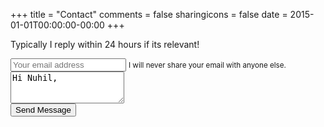 +++
title = "Contact"
comments = false
sharingicons = false
date = 2015-01-01T00:00:00-00:00
+++

Typically I reply within 24 hours if its relevant!

<form action="https://formspree.io/nuhil@nuhil.net"
      method="POST">
  <div class="form-group">
    <input type="email" class="form-control" id="email" name="_replyto" aria-describedby="emailHelp" placeholder="Your email address">
    <small id="emailHelp" class="form-text text-muted">I will never share your email with anyone else.</small>
  </div>
  <div class="form-group">
    <textarea class="form-control" id="message" name="message" rows="3">Hi Nuhil, </textarea>
  </div>
  <button type="submit" class="btn btn-primary">Send Message</button>
</form>